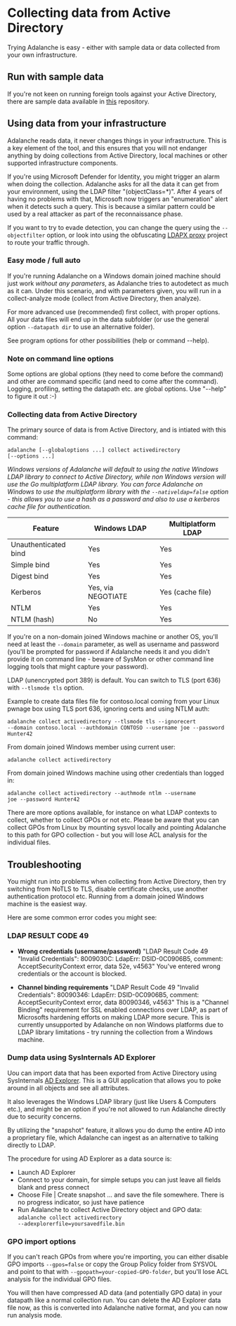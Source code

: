 # Collecting data from Active Directory

Trying Adalanche is easy - either with sample data or data collected from your own infrastructure.

## Run with sample data

If you're not keen on running foreign tools against your Active Directory, there are sample data available in [this](https://github.com/lkarlslund/adalanche-sampledata) repository.

## Using data from your infrastructure

Adalanche reads data, it never changes things in your infrastructure. This is a key element of the tool, and this ensures that you will not endanger anything by doing collections from Active Directory, local machines or other supported infrastructure components.

If you're using Microsoft Defender for Identity, you might trigger an alarm when doing the collection. Adalanche asks for all the data it can get from your environment, using the LDAP filter "(objectClass=*)". After 4 years of having no problems with that, Microsoft now triggers an "enumeration" alert when it detects such a query. This is because a similar pattern could be used by a real attacker as part of the reconnaissance phase. 

If you want to try to evade detection, you can change the query using the <code>--objectfilter</code> option, or look into using the obfuscating [LDAPX proxy](https://github.com/Macmod/ldapx) project to route your traffic through.

### Easy mode / full auto

If you're running Adalanche on a Windows domain joined machine should just work *without any parameters*, as Adalanche tries to autodetect as much as it can. Under this scenario, and with parameters given, you will run in a collect-analyze mode (collect from Active Directory, then analyze).

For more advanced use (recommended) first collect, with proper options. All your data files will end up in the data subfolder (or use the general option <code>--datapath dir</code> to use an alternative folder).

See program options for other possibilities (help or command --help).

### Note on command line options

Some options are global options (they need to come before the command) and other are command specific (and need to come after the command). Logging, profiling, setting the datapath etc. are global options. Use "--help" to figure it out :-)

### Collecting data from Active Directory
The primary source of data is from Active Directory, and is intiated with this command:

<code>adalanche [--globaloptions ...] collect activedirectory [--options ...]</code>

*Windows versions of Adalanche will default to using the native Windows LDAP library to connect to Active Directory, while non Windows version will use the Go multiplatform LDAP library. You can force Adalanche on Windows to use the multiplatform library with the <code>--nativeldap=false</code> option - this allows you to use a hash as a password and also to use a kerberos cache file for authentication.*

| Feature | Windows LDAP | Multiplatform LDAP |
| ------- | ------------ | ------------------ |
| Unauthenticated bind | Yes | Yes |
| Simple bind | Yes | Yes |
| Digest bind | Yes | Yes |
| Kerberos | Yes, via NEGOTIATE | Yes (cache file) |
| NTLM | Yes | Yes |
| NTLM (hash) | No | Yes |

If you're on a non-domain joined Windows machine or another OS, you'll need at least the <code>--domain</code> parameter, as well as username and password (you'll be prompted for password if Adalanche needs it and you didn't provide it on command line - beware of SysMon or other command line logging tools that might capture your password).

LDAP (unencrypted port 389) is default. You can switch to TLS (port 636) with <code>--tlsmode tls</code> option. 

Example to create data files file for contoso.local coming from your Linux pwnage box using TLS port 636, ignoring certs and using NTLM auth:

<code>adalanche collect activedirectory --tlsmode tls --ignorecert --domain contoso.local --authdomain CONTOSO --username joe --password Hunter42</code>

From domain joined Windows member using current user:

<code>adalanche collect activedirectory</code>

From domain joined Windows machine using other credentials than logged in:

<code>adalanche collect activedirectory --authmode ntlm --username joe --password Hunter42</code>

There are more options available, for instance on what LDAP contexts to collect, whether to collect GPOs or not etc. Please be aware that you can collect GPOs from Linux by mounting sysvol locally and pointing Adalanche to this path for GPO collection - but you will lose ACL analysis for the individual files.

## Troubleshooting

You might run into problems when collecting from Active Directory, then try switching from NoTLS to TLS, disable certificate checks, use another authentication protocol etc. Running from a domain joined Windows machine is the easiest way. 

Here are some common error codes you might see: 

### LDAP RESULT CODE 49

- __Wrong credentials (username/password)__
"LDAP Result Code 49 "Invalid Credentials": 8009030C: LdapErr: DSID-0C0906B5, comment: AcceptSecurityContext error, data 52e, v4563"
You've entered wrong credentials or the account is blocked.

- __Channel binding requirements__
"LDAP Result Code 49 "Invalid Credentials": 80090346: LdapErr: DSID-0C0906B5, comment: AcceptSecurityContext error, data 80090346, v4563"
This is a "Channel Binding" requirement for SSL enabled connections over LDAP, as part of Microsofts hardening efforts on making LDAP more secure.  This is currently unsupported by Adalanche on non Windows platforms due to LDAP library limitations - try running the collection from a Windows machine.

### Dump data using SysInternals AD Explorer

Uou can import data that has been exported from Active Directory using SysInternals [AD Explorer](https://learn.microsoft.com/en-us/sysinternals/downloads/adexplorer). This is a GUI application that allows you to poke around in all objects and see all attributes. 

It also leverages the Windows LDAP library (just like Users & Computers etc.), and might be an option if you're not allowed to run Adalanche directly due to security concerns. 

By utilizing the "snapshot" feature, it allows you do dump the entire AD into a proprietary file, which Adalanche can ingest as an alternative to talking directly to LDAP.

The procedure for using AD Explorer as a data source is:

- Launch AD Explorer
- Connect to your domain, for simple setups you can just leave all fields blank and press connect
- Choose File | Create snapshot ... and save the file somewhere. There is no progress indicator, so just have patience
- Run Adalanche to collect Active Directory object and GPO data:
<code>adalanche collect activedirectory --adexplorerfile=yoursavedfile.bin</code>

### GPO import options

If you can't reach GPOs from where you're importing, you can either disable GPO imports <code>--gpos=false</code> or copy the Group Policy folder from SYSVOL and point to that with <code>--gpopath=your-copied-GPO-folder</code>, but you'll lose ACL analysis for the individual GPO files.

You will then have compressed AD data (and potentially GPO data) in your datapath like a normal collection run. You can delete the AD Explorer data file now, as this is converted into Adalanche native format, and you can now run analysis mode.
